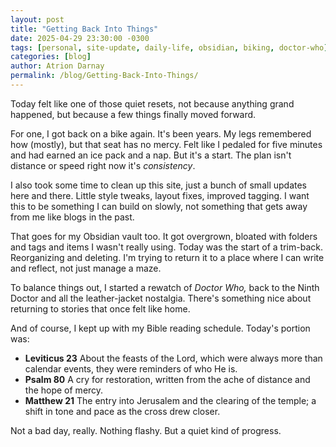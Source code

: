 ```yaml
---
layout: post
title: "Getting Back Into Things"
date: 2025-04-29 23:30:00 -0300
tags: [personal, site-update, daily-life, obsidian, biking, doctor-who]
categories: [blog]
author: Atrion Darnay
permalink: /blog/Getting-Back-Into-Things/
---
```


Today felt like one of those quiet resets, not because anything grand happened, but because a few things finally moved forward.

For one, I got back on a bike again. It's been years. My legs remembered how (mostly), but that seat has no mercy. Felt like I pedaled for five minutes and had earned an ice pack and a nap. But it's a start. The plan isn't distance or speed right now it's *consistency*.

I also took some time to clean up this site, just a bunch of small updates here and there. Little style tweaks, layout fixes, improved tagging. I want this to be something I can build on slowly, not something that gets away from me like blogs in the past.

That goes for my Obsidian vault too. It got overgrown, bloated with folders and tags and items I wasn't really using. Today was the start of a trim-back. Reorganizing and deleting. I'm trying to return it to a place where I can write and reflect, not just manage a maze.

To balance things out, I started a rewatch of *Doctor Who,* back to the Ninth Doctor and all the leather-jacket nostalgia. There's something nice about returning to stories that once felt like home.

And of course, I kept up with my Bible reading schedule. Today's portion was:

- **Leviticus 23** About the feasts of the Lord, which were always more than calendar events, they were reminders of who He is.
- **Psalm 80** A cry for restoration, written from the ache of distance and the hope of mercy.
- **Matthew 21** The entry into Jerusalem and the clearing of the temple; a shift in tone and pace as the cross drew closer.

Not a bad day, really. Nothing flashy. But a quiet kind of progress.
